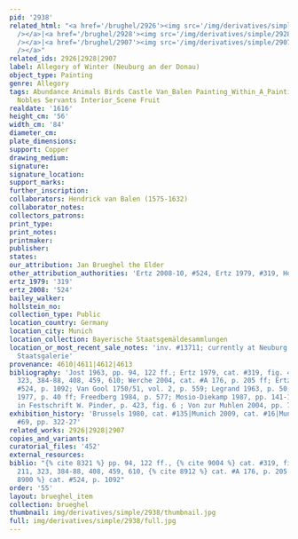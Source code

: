 ```yaml
---
pid: '2938'
related_html: "<a href='/brughel/2926'><img src='/img/derivatives/simple/2926/thumbnail.jpg'
  /></a>|<a href='/brughel/2928'><img src='/img/derivatives/simple/2928/thumbnail.jpg'
  /></a>|<a href='/brughel/2907'><img src='/img/derivatives/simple/2907/thumbnail.jpg'
  /></a>"
related_ids: 2926|2928|2907
label: Allegory of Winter (Neuburg an der Donau)
object_type: Painting
genre: Allegory
tags: Abundance Animals Birds Castle Van_Balen Painting_Within_A_Painting Children
  Nobles Servants Interior_Scene Fruit
realdate: '1616'
height_cm: '56'
width_cm: '84'
diameter_cm: 
plate_dimensions: 
support: Copper
drawing_medium: 
signature: 
signature_location: 
support_marks: 
further_inscription: 
collaborators: Hendrick van Balen (1575-1632)
collaborator_notes: 
collectors_patrons: 
print_type: 
print_notes: 
printmaker: 
publisher: 
states: 
our_attribution: Jan Brueghel the Elder
other_attribution_authorities: 'Ertz 2008-10, #524, Ertz 1979, #319, Honig database'
ertz_1979: '319'
ertz_2008: '524'
bailey_walker: 
hollstein_no: 
collection_type: Public
location_country: Germany
location_city: Munich
location_collection: Bayerische Staatsgemäldesammlungen
location_or_most_recent_sale_notes: 'inv. #13711; currently at Neuburg an der Donau,
  Staatsgalerie'
provenance: 4610|4611|4612|4613
bibliography: 'Jost 1963, pp. 94, 122 ff.; Ertz 1979, cat. #319, fig. 460, pp. 211,
  323, 384-88, 408, 459, 610; Werche 2004, cat. #A 176, p. 205 ff; Ertz 2008-10, cat.
  #524, p. 1092; Van Gool 1750/51, vol. 2, p. 559; Legrand 1963, p. 50; Van Straaten
  1977, p. 40 ff; Freedberg 1984, p. 577; Mosio-Diekamp 1987, pp. 141-143; H. Rudolph
  in Festschrift W. Pinder, p. 423, fig. 6 ; Von zur Muhlen 2004, pp. 75, 166-70'
exhibition_history: 'Brussels 1980, cat. #135|Munich 2009, cat. #16|Munich 2013, cat.
  #69, pp. 322-27'
related_works: 2926|2928|2907
copies_and_variants: 
curatorial_files: '452'
external_resources: 
biblio: "{% cite 8321 %} pp. 94, 122 ff., {% cite 9004 %} cat. #319, fig. 460, pp.
  211, 323, 384-88, 408, 459, 610, {% cite 8912 %} cat. #A 176, p. 205 ff, {% cite
  8900 %} cat. #524, p. 1092"
order: '55'
layout: brueghel_item
collection: brueghel
thumbnail: img/derivatives/simple/2938/thumbnail.jpg
full: img/derivatives/simple/2938/full.jpg
---
```

